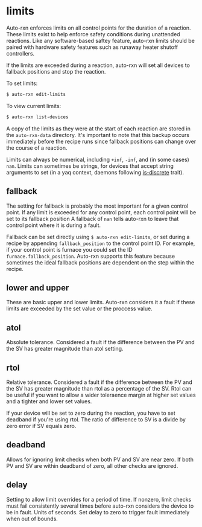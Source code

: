 # limits

Auto-rxn enforces limits on all control points for the duration of a reaction.
These limits exist to help enforce safety conditions during unattended reactions.
Like any software-based saftey feature, auto-rxn limits should be paired with hardware safety features such as runaway heater shutoff controllers.

If the limits are exceeded during a reaction, auto-rxn will set all devices to fallback positions and stop the reaction.

To set limits:

```bash
$ auto-rxn edit-limits
```

To view current limits:

```bash
$ auto-rxn list-devices
```

A copy of the limits as they were at the start of each reaction are stored in the `auto-rxn-data` directory.
It's important to note that this backup occurs immediately before the recipe runs since fallback positions can change over the course of a reaction.

Limits can always be numerical, including `+inf`, `-inf`, and (in some cases) `nan`.
Limits can sometimes be strings, for devices that accept string arguments to set (in a yaq context, daemons following [is-discrete](https://yeps.yaq.fyi/309/) trait).

## fallback

The setting for fallback is probably the most important for a given control point.
If any limit is exceeded for any control point, each control point will be set to its fallback position
A fallback of `nan` tells auto-rxn to leave that control point where it is during a fault.

Fallback can be set directly using `$ auto-rxn edit-limits`, or set during a recipe by appending `fallback_position` to the control point ID. For example, if your control point is furnace you could set the ID `furnace.fallback_position`.
Auto-rxn supports this feature because sometimes the ideal fallback positions are dependent on the step within the recipe.

## lower and upper

These are basic upper and lower limits.
Auto-rxn considers it a fault if these limits are exceeded by the set value or the proccess value.

## atol

Absolute tolerance.
Considered a fault if the difference between the PV and the SV has greater magnitude than atol setting.

## rtol

Relative tolerance.
Considered a fault if the difference between the PV and the SV has greater magnitude than rtol as a percentage of the SV.
Rtol can be useful if you want to allow a wider toleraence margin at higher set values and a tighter and lower set values.

If your device will be set to zero during the reaction, you have to set deadband if you're using rtol.
The ratio of difference to SV is a divide by zero error if SV equals zero.

## deadband

Allows for ignoring limit checks when both PV and SV are near zero.
If both PV and SV are within deadband of zero, all other checks are ignored.

## delay

Setting to allow limit overrides for a period of time.
If nonzero, limit checks must fail consistently several times before auto-rxn considers the device to be in fault.
Units of seconds.
Set delay to zero to trigger fault immediately when out of bounds.

